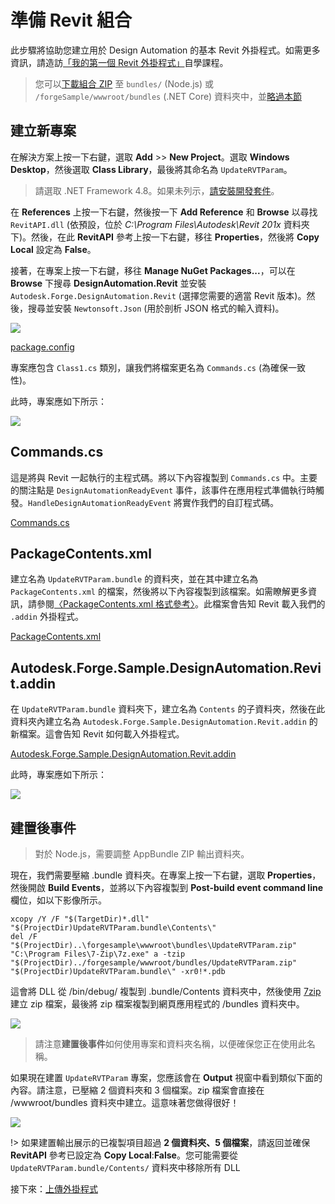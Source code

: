 # 準備 Revit 組合

此步驟將協助您建立用於 Design Automation 的基本 Revit 外掛程式。如需更多資訊，請造訪[「我的第一個 Revit 外掛程式」](https://knowledge.autodesk.com/support/revit-products/learn-explore/caas/simplecontent/content/my-first-revit-plug-overview.html)自學課程。

> 您可以[下載組合 ZIP](https://github.com/Autodesk-Forge/learn.forge.designautomation/raw/master/forgesample/wwwroot/bundles/UpdateRVTParam.zip) 至 `bundles/` (Node.js) 或 `/forgeSample/wwwroot/bundles` (.NET Core) 資料夾中，並[略過本節](/zh-TW/designautomation/appbundle/common.md)

## 建立新專案

在解決方案上按一下右鍵，選取 **Add** >> **New Project**。選取 **Windows Desktop**，然後選取 **Class Library**，最後將其命名為 `UpdateRVTParam`。 

> 請選取 .NET Framework 4.8。如果未列示，[請安裝開發套件](https://dotnet.microsoft.com/download/dotnet-framework/net47)。

在 **References** 上按一下右鍵，然後按一下 **Add Reference** 和 **Browse** 以尋找 `RevitAPI.dll` (依預設，位於 _C:\Program Files\Autodesk\Revit 201x_ 資料夾下)。然後，在此 **RevitAPI** 參考上按一下右鍵，移往 **Properties**，然後將 **Copy Local** 設定為 **False**。

接著，在專案上按一下右鍵，移往 **Manage NuGet Packages...**，可以在 **Browse** 下搜尋 **DesignAutomation.Revit** 並安裝 `Autodesk.Forge.DesignAutomation.Revit` (選擇您需要的適當 Revit 版本)。然後，搜尋並安裝 `Newtonsoft.Json` (用於剖析 JSON 格式的輸入資料)。 

![](_media/designautomation/revit/new_project.gif)

[package.config](_snippets/modifymodels/engines/revit/package.config ':include :type=code xml')

專案應包含 `Class1.cs` 類別，讓我們將檔案更名為 `Commands.cs` (為確保一致性)。 

此時，專案應如下所示：

![](_media/designautomation/revit/project_files.png)

## Commands.cs

這是將與 Revit 一起執行的主程式碼。將以下內容複製到 `Commands.cs` 中。主要的關注點是 `DesignAutomationReadyEvent` 事件，該事件在應用程式準備執行時觸發。`HandleDesignAutomationReadyEvent` 將實作我們的自訂程式碼。

[Commands.cs](_snippets/modifymodels/engines/revit/Commands.cs ':include :type=code csharp')

## PackageContents.xml

建立名為 `UpdateRVTParam.bundle` 的資料夾，並在其中建立名為 `PackageContents.xml` 的檔案，然後將以下內容複製到該檔案。如需瞭解更多資訊，請參閱[〈PackageContents.xml 格式參考〉](https://knowledge.autodesk.com/search-result/caas/CloudHelp/cloudhelp/2016/ENU/AutoCAD-Customization/files/GUID-BC76355D-682B-46ED-B9B7-66C95EEF2BD0-htm.html)。此檔案會告知 Revit 載入我們的 `.addin` 外掛程式。

[PackageContents.xml](_snippets/modifymodels/engines/revit/PackageContents.xml ':include :type=code xml')

## Autodesk.Forge.Sample.DesignAutomation.Revit.addin

在 `UpdateRVTParam.bundle` 資料夾下，建立名為 `Contents` 的子資料夾，然後在此資料夾內建立名為 `Autodesk.Forge.Sample.DesignAutomation.Revit.addin` 的新檔案。這會告知 Revit 如何載入外掛程式。

[Autodesk.Forge.Sample.DesignAutomation.Revit.addin](_snippets/modifymodels/engines/revit/Autodesk.Forge.Sample.DesignAutomation.Revit.addin ':include :type=code xml')

此時，專案應如下所示：

![](_media/designautomation/revit/bundle_folders.png)

## 建置後事件

> 對於 Node.js，需要調整 AppBundle ZIP 輸出資料夾。

現在，我們需要壓縮 .bundle 資料夾。在專案上按一下右鍵，選取 **Properties**，然後開啟 **Build Events**，並將以下內容複製到 **Post-build event command line** 欄位，如以下影像所示。

```
xcopy /Y /F "$(TargetDir)*.dll" "$(ProjectDir)UpdateRVTParam.bundle\Contents\"
del /F "$(ProjectDir)..\forgesample\wwwroot\bundles\UpdateRVTParam.zip"
"C:\Program Files\7-Zip\7z.exe" a -tzip "$(ProjectDir)../forgesample/wwwroot/bundles/UpdateRVTParam.zip" "$(ProjectDir)UpdateRVTParam.bundle\" -xr0!*.pdb
```

這會將 DLL 從 /bin/debug/ 複製到 .bundle/Contents 資料夾中，然後使用 [7zip](https://www.7-zip.org/) 建立 zip 檔案，最後將 zip 檔案複製到網頁應用程式的 /bundles 資料夾中。

![](_media/designautomation/revit/post_build.png)

> 請注意**建置後事件**如何使用專案和資料夾名稱，以便確保您正在使用此名稱。

如果現在建置 `UpdateRVTParam` 專案，您應該會在 **Output** 視窗中看到類似下面的內容。請注意，已壓縮 2 個資料夾和 3 個檔案。zip 檔案會直接在 /wwwroot/bundles 資料夾中建立。這意味著您做得很好！

![](_media/designautomation/revit/build_output.png)

!> 如果建置輸出展示的已複製項目超過 **2 個資料夾、5 個檔案**，請返回並確保 **RevitAPI** 參考已設定為 **Copy Local**:**False**。您可能需要從 `UpdateRVTParam.bundle/Contents/` 資料夾中移除所有 DLL

接下來：[上傳外掛程式](/zh-TW/designautomation/appbundle/common)